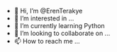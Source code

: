 - 👋 Hi, I’m @ErenTerakye
- 👀 I’m interested in ...
- 🌱 I’m currently learning Python
- 💞️ I’m looking to collaborate on ...
- 📫 How to reach me ...

<!---
ErenTerakye/ErenTerakye is a ✨ special ✨ repository because its `README.md` (this file) appears on your GitHub profile.
You can click the Preview link to take a look at your changes.
--->
